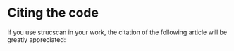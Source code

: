
# Citing the code

If you use strucscan in your work, the citation of the following
article will be greatly appreciated:


